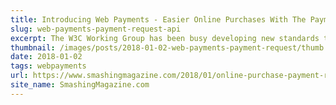 ```yaml
---
title: Introducing Web Payments - Easier Online Purchases With The Payment Request API
slug: web-payments-payment-request-api
excerpt: The W3C Working Group has been busy developing new standards to help make online payments much easier.
thumbnail: /images/posts/2018-01-02-web-payments-payment-request/thumb.jpg
date: 2018-01-02
tags: webpayments
url: https://www.smashingmagazine.com/2018/01/online-purchase-payment-request-api/
site_name: SmashingMagazine.com
---
```

